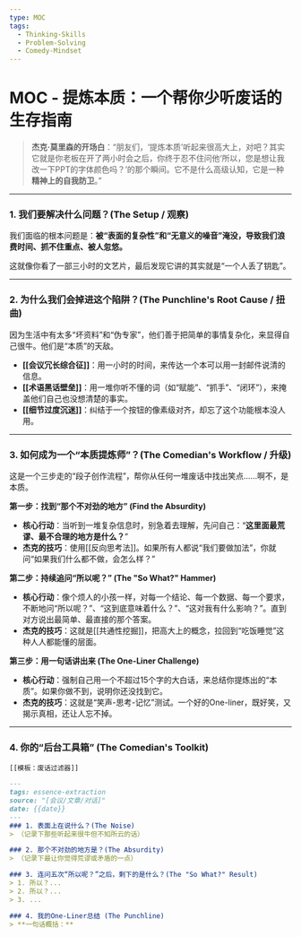 ```yaml
---
type: MOC
tags:
  - Thinking-Skills
  - Problem-Solving
  - Comedy-Mindset
---
```


# MOC - 提炼本质：一个帮你少听废话的生存指南

> **杰克·莫里森的开场白**：“朋友们，‘提炼本质’听起来很高大上，对吧？其实它就是你老板在开了两小时会之后，你终于忍不住问他‘所以，您是想让我改一下PPT的字体颜色吗？’的那个瞬间。它不是什么高级认知，它是一种**精神上的自我防卫**。”

---

### 1. 我们要解决什么问题？(The Setup / 观察)

我们面临的根本问题是：**被“表面的复杂性”和“无意义的噪音”淹没，导致我们浪费时间、抓不住重点、被人忽悠。**

这就像你看了一部三小时的文艺片，最后发现它讲的其实就是“一个人丢了钥匙”。

---

### 2. 为什么我们会掉进这个陷阱？(The Punchline's Root Cause / 扭曲)

因为生活中有太多“坏资料”和“伪专家”，他们善于把简单的事情复杂化，来显得自己很牛。他们是“本质”的天敌。

- **[[会议冗长综合征]]**：用一小时的时间，来传达一个本可以用一封邮件说清的信息。
- **[[术语黑话壁垒]]**：用一堆你听不懂的词（如“赋能”、“抓手”、“闭环”），来掩盖他们自己也没想清楚的事实。
- **[[细节过度沉迷]]**：纠结于一个按钮的像素级对齐，却忘了这个功能根本没人用。

---

### 3. 如何成为一个“本质提炼师”？(The Comedian's Workflow / 升级)

这是一个三步走的“段子创作流程”，帮你从任何一堆废话中找出笑点……啊不，是本质。

**第一步：找到“那个不对劲的地方” (Find the Absurdity)**
- **核心行动**：当听到一堆复杂信息时，别急着去理解，先问自己：“**这里面最荒谬、最不合理的地方是什么？**”
- **杰克的技巧**：使用[[反向思考法]]。如果所有人都说“我们要做加法”，你就问“如果我们什么都不做，会怎么样？”

**第二步：持续追问“所以呢？” (The "So What?" Hammer)**
- **核心行动**：像个烦人的小孩一样，对每一个结论、每一个数据、每一个要求，不断地问“所以呢？”、“这到底意味着什么？”、“这对我有什么影响？”。直到对方说出最简单、最直接的那个答案。
- **杰克的技巧**：这就是[[共通性挖掘]]，把高大上的概念，拉回到“吃饭睡觉”这种人人都能懂的层面。

**第三步：用一句话讲出来 (The One-Liner Challenge)**
- **核心行动**：强制自己用一个不超过15个字的大白话，来总结你提炼出的“本质”。如果你做不到，说明你还没找到它。
- **杰克的技巧**：这就是“笑声-思考-记忆”测试。一个好的One-liner，既好笑，又揭示真相，还让人忘不掉。

---

### 4. 你的“后台工具箱” (The Comedian's Toolkit)

`[[模板：废话过滤器]]`
```md
---
tags: essence-extraction
source: "[会议/文章/对话]"
date: {{date}}
---
### 1. 表面上在说什么？(The Noise)
> （记录下那些听起来很牛但不知所云的话）

### 2. 那个不对劲的地方是？(The Absurdity)
> （记录下最让你觉得荒谬或矛盾的一点）

### 3. 连问五次“所以呢？”之后，剩下的是什么？(The "So What?" Result)
> 1. 所以？...
> 2. 所以？...
> 3. ...

### 4. 我的One-Liner总结 (The Punchline)
> **一句话概括：**